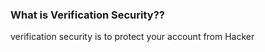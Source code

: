 <strong><h3>What is Verification Security??</strong></h3>
<p>verification security is to protect your account from Hacker</p>
